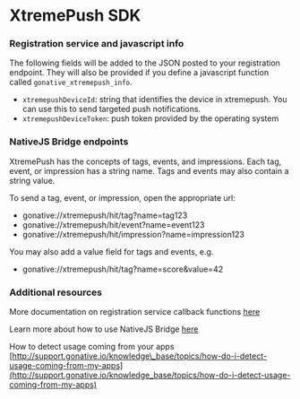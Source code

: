 # XtremePush SDK

### Registration service and javascript info

The following fields will be added to the JSON posted to your registration endpoint. They will also be provided if you define a javascript function called `gonative_xtremepush_info`.

* `xtremepushDeviceId`: string that identifies the device in xtremepush. You can use this to send targeted push notifications.
* `xtremepushDeviceToken`: push token provided by the operating system

### NativeJS Bridge endpoints

XtremePush has the concepts of tags, events, and impressions. Each tag, event, or impression has a string name. Tags and events may also contain a string value.

To send a tag, event, or impression, open the appropriate url:

* gonative://xtremepush/hit/tag?name=tag123
* gonative://xtremepush/hit/event?name=event123
* gonative://xtremepush/hit/impression?name=impression123

You may also add a value field for tags and events, e.g.

* gonative://xtremepush/hit/tag?name=score&value=42

### Additional resources 

More documentation on registration service callback functions [here](../push-notifications/sending-personalized-push.md)

Learn more about how to use NativeJS Bridge [here](../native-js-bridge/nativejs-bridge-overview.md)

How to detect usage coming from your apps [http://support.gonative.io/knowledge\_base/topics/how-do-i-detect-usage-coming-from-my-apps](http://support.gonative.io/knowledge_base/topics/how-do-i-detect-usage-coming-from-my-apps)

